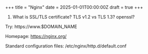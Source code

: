 +++
title = "Nginx"
date = 2025-01-01T00:00:00Z
draft = true
+++

1. What is SSL/TLS certificate?
TLS v1.2 vs TLS 1.3?
openssl?



Try:
https://www.$DOMAIN_NAME


Homepage:
https://nginx.org/


Standard configuration files:
/etc/nginx/http.d/default.conf
